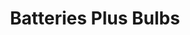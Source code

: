 ---
title: "Batteries Plus Bulbs"
url: /marietta/batteries-plus-bulbs-cobb-parkway-south/
shop: electronics
---